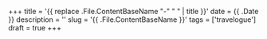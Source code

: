 +++
title = '{{ replace .File.ContentBaseName "-" " " | title }}'
date = {{ .Date }}
description = ''
slug = '{{ .File.ContentBaseName }}'
tags = ['travelogue']
draft = true
+++
